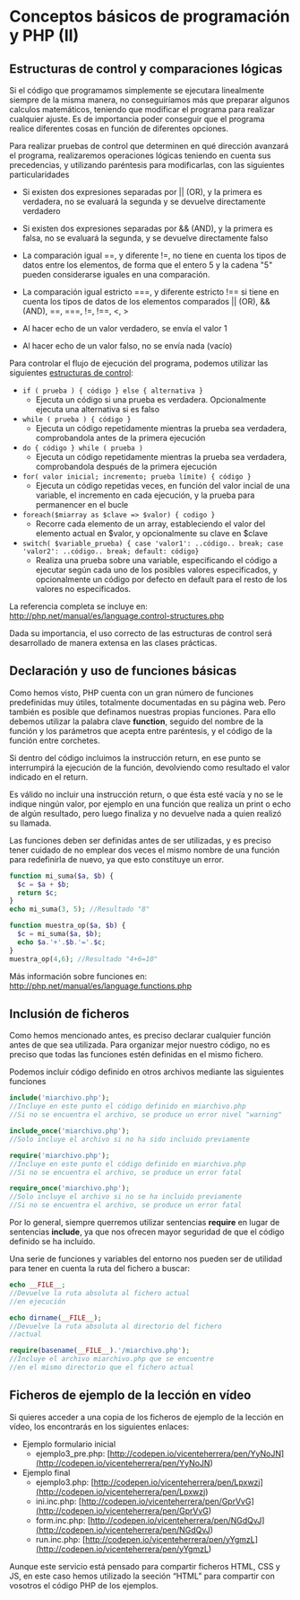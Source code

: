 Conceptos básicos de programación y PHP (II)
============================================

Estructuras de control y comparaciones lógicas
----------------------------------------------

Si el código que programamos simplemente se ejecutara linealmente siempre de la misma manera, no conseguiríamos más que preparar algunos calculos matemáticos, teniendo que modificar el programa para realizar cualquier ajuste. Es de importancia poder conseguir que el programa realice diferentes cosas en función de diferentes opciones.

Para realizar pruebas de control que determinen en qué dirección avanzará el programa, realizaremos operaciones lógicas teniendo en cuenta sus precedencias, y utilizando paréntesis para modificarlas, con las siguientes particularidades

-   Si existen dos expresiones separadas por \|\| (OR), y la primera es verdadera, no se evaluará la segunda y se devuelve directamente verdadero
-   Si existen dos expresiones separadas por && (AND), y la primera es falsa, no se evaluará la segunda, y se devuelve directamente falso
-   La comparación igual ==, y diferente !=, no tiene en cuenta los tipos de datos entre los elementos, de forma que el entero 5 y la cadena "5" pueden considerarse iguales en una comparación.

-   La comparación igual estricto ===, y diferente estricto !== si tiene en cuenta los tipos de datos de los elementos comparados \|\| (OR), && (AND), ==, ===, !=, !==, \<, \>
-   Al hacer echo de un valor verdadero, se envía el valor 1
-   Al hacer echo de un valor falso, no se envía nada (vacío)

Para controlar el flujo de ejecución del programa, podemos utilizar las siguientes [estructuras de
control](<http://php.net/manual/es/language.control-structures.php>):

-   `if ( prueba ) { código } else { alternativa }`
    -   Ejecuta un código si una prueba es verdadera. Opcionalmente ejecuta una alternativa si es falso
-   `while ( prueba ) { código }`
    -   Ejecuta un código repetidamente mientras la prueba sea verdadera, comprobandola antes de la primera ejecución
-   `do { código } while ( prueba )`
    -   Ejecuta un código repetidamente mientras la prueba sea verdadera, comprobandola después de la primera ejecución
-   `for( valor inicial; incremento; prueba límite) { código }`
    -   Ejecuta un código repetidas veces, en función del valor incial de una variable, el incremento en cada ejecución, y la prueba para permanencer en el bucle
-   `foreach($miarray as $clave => $valor) { codigo }`
    -   Recorre cada elemento de un array, estableciendo el valor del elemento actual en \$valor, y opcionalmente su clave en \$clave
-   `switch( $variable_prueba) { case 'valor1': ..código.. break; case 'valor2': ..código.. break; default: código}`
    -   Realiza una prueba sobre una variable, especificando el código a ejecutar según cada uno de los posibles valores especificados, y opcionalmente un código por defecto en default para el resto de los valores no especificados.

La referencia completa se incluye en:
<http://php.net/manual/es/language.control-structures.php>

Dada su importancia, el uso correcto de las estructuras de control será desarrollado de manera extensa en las clases prácticas.

Declaración y uso de funciones básicas
--------------------------------------

Como hemos visto, PHP cuenta con un gran número de funciones predefinidas muy útiles, totalmente documentadas en su página web. Pero también es posible que definamos nuestras propias funciones. Para ello debemos utilizar la palabra clave **function**, seguido del nombre de la función y los parámetros que acepta entre paréntesis, y el código de la función entre corchetes.

Si dentro del código incluimos la instrucción return, en ese punto se interrumpirá la ejecución de la función, devolviendo como resultado el valor indicado en el return.

Es válido no incluir una instrucción return, o que ésta esté vacía y no se le indique ningún valor, por ejemplo en una función que realiza un print o echo de algún resultado, pero luego finaliza y no devuelve nada a quien realizó su llamada.

Las funciones deben ser definidas antes de ser utilizadas, y es preciso tener cuidado de no emplear dos veces el mismo nombre de una función para redefinirla de nuevo, ya que esto constituye un error.

```php
function mi_suma($a, $b) {
  $c = $a + $b;
  return $c;
}
echo mi_suma(3, 5); //Resultado "8"

function muestra_op($a, $b) {
  $c = mi_suma($a, $b);
  echo $a.'+'.$b.'='.$c;
}
muestra_op(4,6); //Resultado "4+6=10"
```

Más información sobre funciones en: <http://php.net/manual/es/language.functions.php>

Inclusión de ficheros
---------------------

Como hemos mencionado antes, es preciso declarar cualquier función antes de que sea utilizada. Para organizar mejor nuestro código, no es preciso que todas las funciones estén definidas en el mismo fichero.

Podemos incluir código definido en otros archivos mediante las siguientes funciones

```php
include('miarchivo.php'); 
//Incluye en este punto el código definido en miarchivo.php
//Si no se encuentra el archivo, se produce un error nivel "warning"

include_once('miarchivo.php');
//Solo incluye el archivo si no ha sido incluido previamente

require('miarchivo.php');
//Incluye en este punto el código definido en miarchivo.php
//Si no se encuentra el archivo, se produce un error fatal

require_once('miarchivo.php');
//Solo incluye el archivo si no se ha incluido previamente
//Si no se encuentra el archivo, se produce un error fatal
```

Por lo general, siempre querremos utilizar sentencias **require** en lugar de sentencias **include**, ya que nos ofrecen mayor seguridad de que el código definido se ha incluido.

Una serie de funciones y variables del entorno nos pueden ser de utilidad para tener en cuenta la ruta del fichero a buscar:

```php
echo __FILE__; 
//Devuelve la ruta absoluta al fichero actual
//en ejecución

echo dirname(__FILE__);
//Devuelve la ruta absoluta al directorio del fichero
//actual

require(basename(__FILE__).'/miarchivo.php');
//Incluye el archivo miarchivo.php que se encuentre
//en el mismo directorio que el fichero actual
```

Ficheros de ejemplo de la lección en vídeo
------------------------------------------

Si quieres acceder a una copia de los ficheros de ejemplo de la lección en
vídeo, los encontrarás en los siguientes enlaces:

-   Ejemplo formulario inicial
    -   ejemplo3\_pre.php:
        [http://codepen.io/vicenteherrera/pen/YyNoJN](<http://codepen.io/vicenteherrera/pen/YyNoJN>)
-   Ejemplo final
    -   ejemplo3.php:
        [http://codepen.io/vicenteherrera/pen/Lpxwzj](<http://codepen.io/vicenteherrera/pen/Lpxwzj>)
    -   ini.inc.php:
        [http://codepen.io/vicenteherrera/pen/GprVvG](<http://codepen.io/vicenteherrera/pen/GprVvG>)
    -   form.inc.php:
        [http://codepen.io/vicenteherrera/pen/NGdQvJ](<http://codepen.io/vicenteherrera/pen/NGdQvJ>)
    -   run.inc.php:
        [http://codepen.io/vicenteherrera/pen/yYgmzL](<http://codepen.io/vicenteherrera/pen/yYgmzL>)

Aunque este servicio está pensado para compartir ficheros HTML, CSS y JS, en este caso hemos utilizado la seeción “HTML” para compartir con vosotros el código PHP de los ejemplos.
